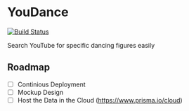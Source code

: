 # YouDance

[![Build Status](https://travis-ci.org/DanielMSchmidt/YouDance.svg?branch=master)](https://travis-ci.org/DanielMSchmidt/YouDance)

Search YouTube for specific dancing figures easily

## Roadmap

- [ ] Continious Deployment
- [ ] Mockup Design
- [ ] Host the Data in the Cloud (https://www.prisma.io/cloud)
